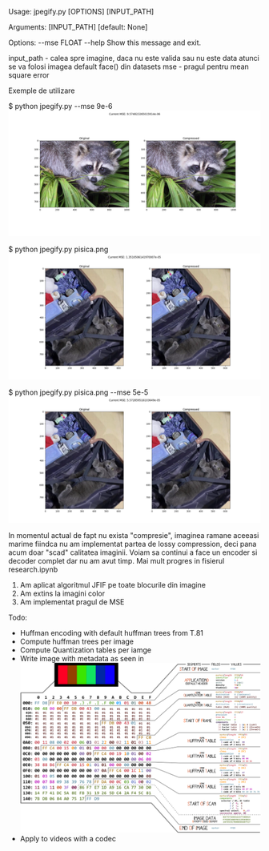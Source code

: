 Usage: jpegify.py [OPTIONS] [INPUT_PATH]

Arguments:
[INPUT_PATH] [default: None]

Options:
--mse FLOAT
--help Show this message and exit.

input_path - calea spre imagine, daca nu este valida sau nu este data atunci se va folosi imagea default face() din datasets
mse - pragul pentru mean square error

Exemple de utilizare

$ python jpegify.py --mse 9e-6
![img](util/raton.png)

$ python jpegify.py pisica.png
![img](util/pis_1.png)

$ python jpegify.py pisica.png --mse 5e-5
![img](util/pis_2.png)

In momentul actual de fapt nu exista "compresie", imaginea ramane aceeasi marime fiindca nu am implementat partea de lossy compression, deci pana acum doar "scad" calitatea imaginii. Voiam sa continui a face un encoder si decoder complet dar nu am avut timp. Mai mult progres in fisierul research.ipynb

1. Am aplicat algoritmul JFIF pe toate blocurile din imagine
2. Am extins la imagini color
3. Am implementat pragul de MSE

Todo:

- Huffman encoding with default huffman trees from T.81
- Compute huffman trees per image
- Compute Quantization tables per iamge
- Write image with metadata as seen in ![img](./jpeg_dissect.png)
- Apply to videos with a codec
